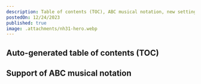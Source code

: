 ```yaml
---
description: Table of contents (TOC), ABC musical notation, new settings for editor/preview, bug fixes and more.
postedOn: 12/24/2023
published: true
image: .attachments/nh31-hero.webp
---
```


## Auto-generated table of contents (TOC)

## Support of ABC musical notation
